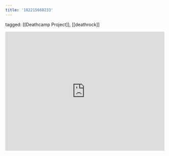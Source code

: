 ```yaml
---
title: '182215668233'
---
```

tagged: [[Deathcamp Project]], [[deathrock]]
<iframe allow="accelerometer; autoplay; clipboard-write; encrypted-media; gyroscope; picture-in-picture" allowfullscreen="" frameborder="0" height="375" id="youtube_iframe" src="https://www.youtube.com/embed/DHZW1NKK-0k?feature=oembed&amp;enablejsapi=1&amp;origin=https://safe.txmblr.com&amp;wmode=opaque" width="500"></iframe>